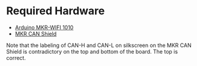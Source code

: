 # Required Hardware

- [Arduino MKR-WIFI 1010](https://store-usa.arduino.cc/products/arduino-mkr-wifi-1010) 
- [MKR CAN Shield](https://store.arduino.cc/products/arduino-mkr-can-shield)

Note that the labeling of CAN-H and CAN-L on silkscreen on the MKR CAN Shield is contradictory on the top and bottom of the board. The top is correct.

